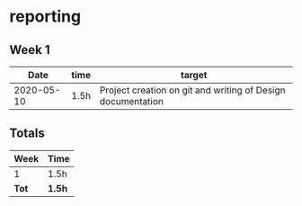 #  reporting

## Week 1

Date       | time | target |
-----------|------|--------|
2020-05-10 | 1.5h | Project creation on git and writing of Design documentation |


## Totals

 Week   | Time     |
--------|----------|
 1      | 1.5h    |
**Tot** | **1.5h** |
